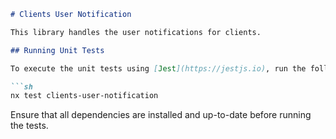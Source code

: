 ```markdown
# Clients User Notification

This library handles the user notifications for clients.

## Running Unit Tests

To execute the unit tests using [Jest](https://jestjs.io), run the following command:

```sh
nx test clients-user-notification
```

Ensure that all dependencies are installed and up-to-date before running the tests.
```